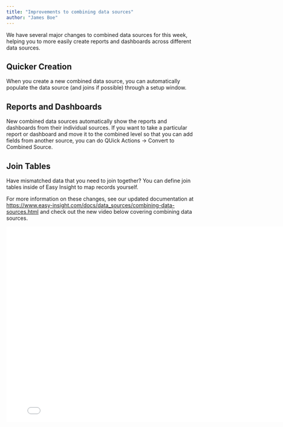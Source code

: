 ```yaml
---
title: "Improvements to combining data sources"
author: "James Boe"
---
```


We have several major changes to combined data sources for this week, helping you to more easily create reports and dashboards across different data sources.<!--more-->

<h2>Quicker Creation</h2>

When you create a new combined data source, you can automatically populate the data source (and joins if possible) through a setup window.

<h2>Reports and Dashboards</h2>

New combined data sources automatically show the reports and dashboards from their individual sources. If you want to take a particular report or dashboard and move it to the combined level so that you can add fields from another source, you can do QUick Actions -> Convert to Combined Source. 

<h2>Join Tables</h2>

Have mismatched data that you need to join together? You can define join tables inside of Easy Insight to map records yourself. 

For more information on these changes, see our updated documentation at <a href="https://www.easy-insight.com/docs/data_sources/combining-data-sources.html">https://www.easy-insight.com/docs/data_sources/combining-data-sources.html</a> and check out the new video below covering combining data sources.

<iframe width="800" height="517" src="//www.youtube.com/embed/cmhcik9GRjE?modestbranding=1&rel=0&theme=light"
                                frameborder="0" allowfullscreen sandbox="allow-same-origin allow-scripts allow-presentation"></iframe> 